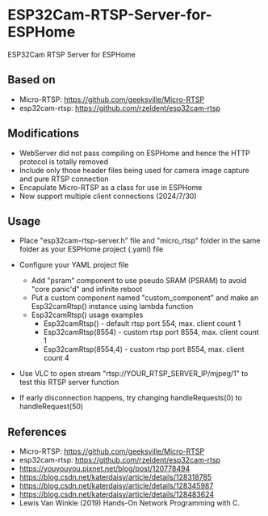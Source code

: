 # ESP32Cam-RTSP-Server-for-ESPHome
 ESP32Cam RTSP Server for ESPHome

## Based on
- Micro-RTSP: https://github.com/geeksville/Micro-RTSP
- esp32cam-rtsp: https://github.com/rzeldent/esp32cam-rtsp

## Modifications

- WebServer did not pass compiling on ESPHome and hence the HTTP protocol is totally removed
- Include only those header files being used for camera image capture and pure RTSP connection
- Encapulate Micro-RTSP as a class for use in ESPHome
- Now support multiple client connections (2024/7/30)

## Usage

- Place "esp32cam-rtsp-server.h" file and "micro_rtsp" folder in the same folder as your ESPHome project (.yaml) file
- Configure your YAML project file

  - Add "psram" component to use pseudo SRAM (PSRAM) to avoid "core panic'd" and infinite reboot
  - Put a custom component named "custom_component" and make an Esp32camRtsp() instance using lambda function
  - Esp32camRtsp() usage examples
    - Esp32camRtsp() - default rtsp port 554, max. client count 1
    - Esp32camRtsp(8554) - custom rtsp port 8554, max. client count 1
    - Esp32camRtsp(8554,4) - custom rtsp port 8554, max. client count 4

- Use VLC to open stream "rtsp://YOUR_RTSP_SERVER_IP/mjpeg/1" to test this RTSP server function
- If early disconnection happens, try changing handleRequests(0) to handleRequest(50)

## References

- Micro-RTSP: <https://github.com/geeksville/Micro-RTSP>
- esp32cam-rtsp: <https://github.com/rzeldent/esp32cam-rtsp>
- <https://youyouyou.pixnet.net/blog/post/120778494>
- <https://blog.csdn.net/katerdaisy/article/details/128318785>
- <https://blog.csdn.net/katerdaisy/article/details/128345987>
- <https://blog.csdn.net/katerdaisy/article/details/128483624>
- Lewis Van Winkle (2019) Hands-On Network Programming with C.
